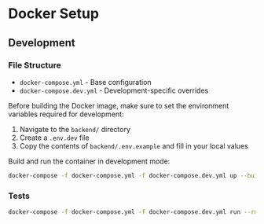 # Docker Setup

## Development

### File Structure

- `docker-compose.yml` - Base configuration
- `docker-compose.dev.yml` - Development-specific overrides

Before building the Docker image, make sure to set the environment variables required for development:

1. Navigate to the `backend/` directory
2. Create a `.env.dev` file
3. Copy the contents of `backend/.env.example` and fill in your local values

Build and run the container in development mode:

```bash
docker-compose -f docker-compose.yml -f docker-compose.dev.yml up --build --watch
```

### Tests

```bash
docker-compose -f docker-compose.yml -f docker-compose.dev.yml run --rm backend npm run test
```
